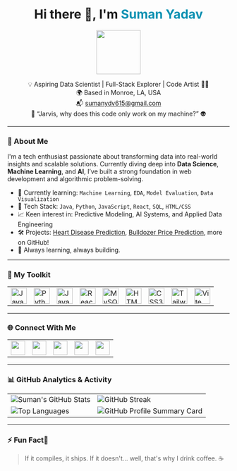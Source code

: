 <h1 align="center">Hi there 👋, I'm <span style="color:#0891b2">Suman Yadav</span></h1>
<p align="center"><img src="https://user-images.githubusercontent.com/18350557/176309783-0785949b-9127-417c-8b55-ab5a4333674e.gif" width="100" /></p>

<p align="center">
  💡 Aspiring Data Scientist | Full-Stack Explorer | Code Artist 👨‍💻<br>
  🌍 Based in Monroe, LA, USA<br>
  📬 <a href="mailto:sumanydv615@gmail.com">sumanydv615@gmail.com</a><br>
  🧠 “Jarvis, why does this code only work on my machine?” 👽
</p>

---

### 🚀 About Me

I'm a tech enthusiast passionate about transforming data into real-world insights and scalable solutions. Currently diving deep into **Data Science**, **Machine Learning**, and **AI**, I’ve built a strong foundation in web development and algorithmic problem-solving.

- 🧪 Currently learning: `Machine Learning`, `EDA`, `Model Evaluation`, `Data Visualization`
- 🧰 Tech Stack: `Java`, `Python`, `JavaScript`, `React`, `SQL`, `HTML/CSS`
- 📈 Keen interest in: Predictive Modeling, AI Systems, and Applied Data Engineering
- 🛠️ Projects: [Heart Disease Prediction](https://github.com/Ydv-Suman/Heart-Disease-Project), [Bulldozer Price Prediction](https://github.com/Ydv-Suman/bulldozer-price-prediction), more on GitHub!
- 🌱 Always learning, always building.

---

### 🧰 My Toolkit

<table><tr>
  <td><img src="https://raw.githubusercontent.com/danielcranney/readme-generator/main/public/icons/skills/java-colored.svg" height="36" alt="Java" /></td>
  <td><img src="https://raw.githubusercontent.com/danielcranney/readme-generator/main/public/icons/skills/python-colored.svg" height="36" alt="Python" /></td>
  <td><img src="https://raw.githubusercontent.com/danielcranney/readme-generator/main/public/icons/skills/javascript-colored.svg" height="36" alt="JavaScript" /></td>
  <td><img src="https://raw.githubusercontent.com/danielcranney/readme-generator/main/public/icons/skills/react-colored.svg" height="36" alt="React" /></td>
  <td><img src="https://raw.githubusercontent.com/danielcranney/readme-generator/main/public/icons/skills/mysql-colored.svg" height="36" alt="MySQL" /></td>
  <td><img src="https://raw.githubusercontent.com/danielcranney/readme-generator/main/public/icons/skills/html5-colored.svg" height="36" alt="HTML5" /></td>
  <td><img src="https://raw.githubusercontent.com/danielcranney/readme-generator/main/public/icons/skills/css3-colored.svg" height="36" alt="CSS3" /></td>
  <td><img src="https://raw.githubusercontent.com/danielcranney/readme-generator/main/public/icons/skills/tailwindcss-colored.svg" height="36" alt="TailwindCSS" /></td>
  <td><img src="https://raw.githubusercontent.com/danielcranney/readme-generator/main/public/icons/skills/vite-colored.svg" height="36" alt="Vite" /></td>
</tr></table>


---

### 🌐 Connect With Me

<table><tr>
  <td><a href="https://discord.com/users/ydv__suman_10449"><img src="https://raw.githubusercontent.com/danielcranney/readme-generator/main/public/icons/socials/discord.svg" height="32" /></a></td>
  <td><a href="https://www.facebook.com/ydv.smn"><img src="https://raw.githubusercontent.com/danielcranney/readme-generator/main/public/icons/socials/facebook.svg" height="32" /></a></td>
  <td><a href="https://www.github.com/Ydv-Suman"><img src="https://raw.githubusercontent.com/danielcranney/readme-generator/main/public/icons/socials/github.svg" height="32" /></a></td>
  <td><a href="http://www.instagram.com/idv__suman"><img src="https://raw.githubusercontent.com/danielcranney/readme-generator/main/public/icons/socials/instagram.svg" height="32" /></a></td>
  <td><a href="https://www.linkedin.com/in/suman-ydv"><img src="https://raw.githubusercontent.com/danielcranney/readme-generator/main/public/icons/socials/linkedin.svg" height="32" /></a></td>
</tr></table>

---

### 📊 GitHub Analytics & Activity

<table>
  <tr>
    <td>
      <img src="https://github-readme-stats.vercel.app/api?username=Ydv-Suman&show_icons=true&count_private=true&hide_border=true&bg_color=1c1917&title_color=0891b2&text_color=ffffff&icon_color=0891b2" alt="Suman's GitHub Stats" />
    </td>
    <td>
      <img src="https://github-readme-streak-stats.herokuapp.com/?user=Ydv-Suman&theme=dark&hide_border=true&ring=0891b2&fire=0891b2&currStreakLabel=0891b2" alt="GitHub Streak" />
    </td>
  </tr>
  <tr>
    <td>
      <img src="https://github-readme-stats.vercel.app/api/top-langs/?username=Ydv-Suman&langs_count=8&layout=compact&hide_border=true&bg_color=1c1917&title_color=0891b2&text_color=ffffff&icon_color=0891b2" alt="Top Languages" />
    </td>
    <td>
      <img src="https://github-profile-summary-cards.vercel.app/api/cards/profile-details?username=Ydv-Suman&theme=tokyonight" alt="GitHub Profile Summary Card" />
    </td>
  </tr>
</table>

---

### ⚡ Fun Fact🤭

> If it compiles, it ships. If it doesn't... well, that's why I drink coffee. ☕
